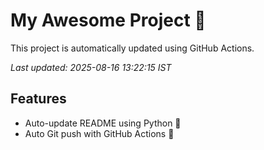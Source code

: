 # My Awesome Project 🚀

This project is automatically updated using GitHub Actions.

_Last updated: 2025-08-16 13:22:15 IST_

## Features
- Auto-update README using Python 🐍
- Auto Git push with GitHub Actions 🤖
